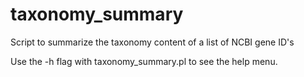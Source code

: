 # taxonomy_summary
Script to summarize the taxonomy content of a list of NCBI gene ID's

Use the -h flag with taxonomy_summary.pl to see the help menu.
